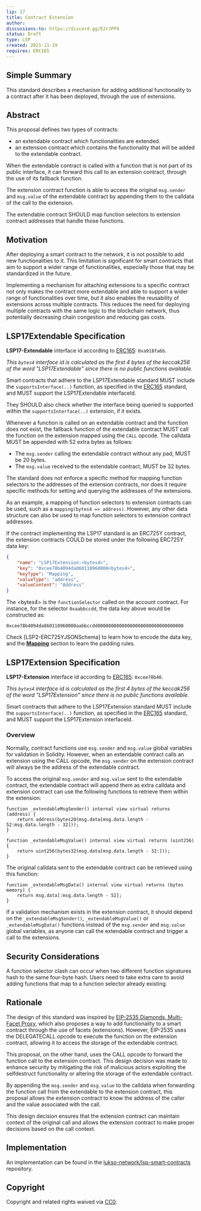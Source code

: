 ```yaml
---
lip: 17
title: Contract Extension
author: 
discussions-to: https://discord.gg/E2rJPP4
status: Draft
type: LSP
created: 2021-11-19
requires: ERC165
---
```


## Simple Summary

This standard describes a mechanism for adding additional functionality to a contract after it has been deployed, through the use of extensions.
 
## Abstract

This proposal defines two types of contracts:

- an extendable contract which functionalities are extended.
- an extension contract which contains the functionality that will be added to the extendable contract.

When the extendable contract is called with a function that is not part of its public interface, it can forward this call to an extension contract, through the use of its fallback function.

The extension contract function is able to access the original `msg.sender` and `msg.value` of the extendable contract by appending them to the calldata of the call to the extension.

The extendable contract SHOULD map function selectors to extension contract addresses that handle those functions.

## Motivation

After deploying a smart contract to the network, it is not possible to add new functionalities to it. This limitation is significant for smart contracts that aim to support a wider range of functionalities, especially those that may be standardized in the future.

Implementing a mechanism for attaching extensions to a specific contract not only makes the contract more extendable and able to support a wider range of functionalities over time, but it also enables the reusability of extensions across multiple contracts. This reduces the need for deploying multiple contracts with the same logic to the blockchain network, thus potentially decreasing chain congestion and reducing gas costs.

## LSP17Extendable Specification

**LSP17-Extendable** interface id according to [ERC165]: `0xa918fa6b`.

_This `bytes4` interface id is calculated as the first 4 bytes of the keccak256 of the word "LSP17Extendable" since there is no public functions available._

Smart contracts that adhere to the LSP17Extendable standard MUST include the `supportsInterface(..)` function, as specified in the [ERC165] standard, and MUST support the LSP17Extendable interfaceId.

They SHOULD also check whether the interface being queried is supported within the `supportsInterface(..)` extension, if it exists.

Whenever a function is called on an extendable contract and the function does not exist, the fallback function of the extendable contract MUST call the function on the extension mapped using the `CALL` opcode. The calldata MUST be appended with 52 extra bytes as follows:

- The `msg.sender` calling the extendable contract without any pad, MUST be 20 bytes.
- The `msg.value` received to the extendable contract, MUST be 32 bytes.

The standard does not enforce a specific method for mapping function selectors to the addresses of the extension contracts, nor does it require specific methods for setting and querying the addresses of the extensions.

As an example, a mapping of function selectors to extension contracts can be used, such as a `mapping(bytes4 => address)`. However, any other data structure can also be used to map function selectors to extension contract addresses.

If the contract implementing the LSP17 standard is an ERC725Y contract, the extension contracts COULD be stored under the following ERC725Y data key:

```json
{
    "name": "LSP17Extension:<bytes4>",
    "key": "0xcee78b4094da860110960000<bytes4>",
    "keyType": "Mapping",
    "valueType": "address",
    "valueContent": "Address"
}
```

The <bytes4\> is the `functionSelector` called on the account contract. For instance, for the selector `0xaabbccdd`, the data key above would be constructed as:

```
0xcee78b4094da860110960000aabbccdd00000000000000000000000000000000
```

Check [LSP2-ERC725YJSONSchema] to learn how to encode the data key, and the [**Mapping**](./LSP-2-ERC725YJSONSchema.md#mapping) section to learn the padding rules.

## LSP17Extension Specification

**LSP17-Extension** interface id according to [ERC165]: `0xcee78b40`.

_This `bytes4` interface id is calculated as the first 4 bytes of the keccak256 of the word "LSP17Extension" since there is no public functions available._

Smart contracts that adhere to the LSP17Extension standard MUST include the `supportsInterface(..)` function, as specified in the [ERC165] standard, and MUST support the LSP17Extension interfaceId.

### Overview

Normally, contract functions use `msg.sender` and `msg.value` global variables for validation in Solidity. However, when an extendable contract calls an extension using the CALL opcode, the `msg.sender` on the extension contract will always be the address of the extendable contract.

To access the original `msg.sender` and `msg.value` sent to the extendable contract, the extendable contract will append them as extra calldata and extension contract can use the following functions to retrieve them within the extension:

```solidity
function _extendableMsgSender() internal view virtual returns (address) {
    return address(bytes20(msg.data[msg.data.length - 52:msg.data.length - 32]));
}
```

```solidity
function _extendableMsgValue() internal view virtual returns (uint256) {
    return uint256(bytes32(msg.data[msg.data.length - 32:]));
}
```

The original calldata sent to the extendable contract can be retrieved using this function:

```solidity
function _extendableMsgData() internal view virtual returns (bytes memory) {
    return msg.data[:msg.data.length - 52];
}
```

If a validation mechanism exists in the extension contract, it should depend on the `_extendableMsgSender()`, `_extendableMsgValue()` or `_extendableMsgData()` functions instead of the `msg.sender` and `msg.value` global variables, as anyone can call the extendable contract and trigger a call to the extensions.

## Security Considerations

A function selector clash can occur when two different function signatures hash to the same four-byte hash. Users need to take extra care to avoid adding functions that map to a function selector already existing. 

## Rationale

The design of this standard was inspired by [EIP-2535 Diamonds, Multi-Facet Proxy], which also proposes a way to add functionality to a smart contract through the use of facets (extensions). However, EIP-2535 uses the DELEGATECALL opcode to execute the function on the extension contract, allowing it to access the storage of the extendable contract.

This proposal, on the other hand, uses the CALL opcode to forward the function call to the extension contract. This design decision was made to enhance security by mitigating the risk of malicious actors exploiting the selfdestruct functionality or altering the storage of the extendable contract.

By appending the `msg.sender` and `msg.value` to the calldata when forwarding the function call from the extendable to the extension contract, this proposal allows the extension contract to know the address of the caller and the value associated with the call.

This design decision ensures that the extension contract can maintain context of the original call and allows the extension contract to make proper decisions based on the call context.

## Implementation

An implementation can be found in the [lukso-network/lsp-smart-contracts](https://github.com/lukso-network/lsp-smart-contracts/blob/develop/contracts/LSP17ContractExtension/) repository.

## Copyright

Copyright and related rights waived via [CC0](https://creativecommons.org/publicdomain/zero/1.0/).

[ERC165]: <https://eips.ethereum.org/EIPS/eip-165>
[EIP-2535 Diamonds, Multi-Facet Proxy]: <https://eips.ethereum.org/EIPS/eip-2535>
